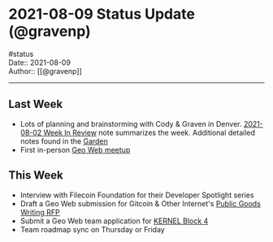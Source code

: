 # 2021-08-09 Status Update (@gravenp)
#status  
Date:: 2021-08-09  
Author:: [[@gravenp]]  

---

## Last Week
* Lots of planning and brainstorming with Cody & Graven in Denver. [2021-08-02 Week In Review](/Ec6EEgDeRMOZ_o-oH11RtQ) note summarizes the week. Additional detailed notes found in the [Garden](https://github.com/Geo-Web-Project/garden/tree/main/notes) 
* First in-person [Geo Web meetup](https://www.youtube.com/watch?v=X-sZNhNqiN8)

## This Week
* Interview with Filecoin Foundation for their Developer Spotlight series
* Draft a Geo Web submission for Gitcoin & Other Internet's [Public Goods Writing RFP](https://gitcoin.co/blog/seeking-a-new-kind-of-public-good/)
* Submit a Geo Web team application for [KERNEL Block 4](https://apply.kernel.community/)
* Team roadmap sync on Thursday or Friday